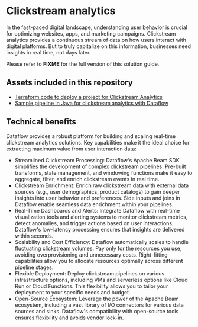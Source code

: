 # Clickstream analytics

In the fast-paced digital landscape, understanding user behavior is crucial for optimizing websites, apps, 
and marketing campaigns. Clickstream analytics provides a continuous stream of data on how users interact 
with digital platforms. But to truly capitalize on this information, businesses need insights in real time, 
not days later.

Please refer to **FIXME** for the full version of this solution guide.

## Assets included in this repository

* [Terraform code to deploy a project for Clickstream Analytics](../terraform/clickstream_analytics/)
* [Sample pipeline in Java for clickstream analytics with Dataflow](../pipelines/clickstream_analytics_java/)

## Technical benefits

Dataflow provides a robust platform for building and scaling real-time clickstream analytics solutions. 
Key capabilities make it the ideal choice for extracting maximum value from user interaction data:

* Streamlined Clickstream Processing: Dataflow's Apache Beam SDK simplifies the development of complex
  clickstream pipelines. Pre-built transforms, state management, and windowing functions make it easy to
  aggregate, filter, and enrich clickstream events in real time.
* Clickstream Enrichment: Enrich raw clickstream data with external data sources (e.g., user demographics,
  product catalogs) to gain deeper insights into user behavior and preferences. Side inputs and joins in
  Dataflow enable seamless data enrichment within your pipelines.
* Real-Time Dashboards and Alerts: Integrate Dataflow with real-time visualization tools and alerting systems
  to monitor clickstream metrics, detect anomalies, and trigger actions based on user interactions. Dataflow's
  low-latency processing ensures that insights are delivered within seconds.
* Scalability and Cost Efficiency: Dataflow automatically scales to handle fluctuating clickstream volumes.
  Pay only for the resources you use, avoiding overprovisioning and unnecessary costs. Right-fitting capabilities
  allow you to allocate resources optimally across different pipeline stages.
* Flexible Deployment: Deploy clickstream pipelines on various infrastructure options, including VMs and serverless
  options like Cloud Run or Cloud Functions. This flexibility allows you to tailor your deployment to your specific
  needs and budget.
* Open-Source Ecosystem: Leverage the power of the Apache Beam ecosystem, including a vast library of I/O
  connectors for various data sources and sinks. Dataflow's compatibility with open-source tools ensures flexibility
  and avoids vendor lock-in.
